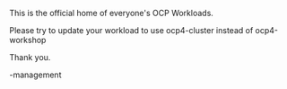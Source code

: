 This is the official home of everyone's OCP Workloads.

Please try to update your workload to use ocp4-cluster instead of ocp4-workshop

Thank you.

-management
